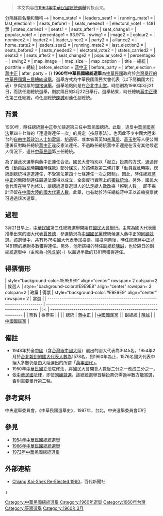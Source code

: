 > 本文内容由[1960年中華民國總統選舉](https://zh.wikipedia.org/wiki/1960年中華民國總統選舉)转换而来。


分隔條目名稱和簡稱--\> | home_state1 = | leaders_seat1 = | running_mate1 = | last_election1 = | seats_before1 = | seats_needed1 = | electoral_vote1 = 1481票 | states_carried1 = | seats1 = | seats_after1 = | seat_change1 = | popular_vote1 = | percentage1 = 93.97% | swing1 = | image2 = | colour2 = | nominee2 = | leader2 = | leader_since2 = | party2 = | alliance2 = | home_state2 = | leaders_seat2 = | running_mate2 = | last_election2 = | seats_before2 = | seats_needed2 = | electoral_vote2 = | states_carried2 = | seats2 = | seats_after2 = | seat_change2 = | popular_vote2 = | percentage2 = | swing2 = | map_image = | map_size = | map_caption = | title = 總統 | posttitle = 總統 | before_election = [蔣中正](../Page/蔣中正.md "wikilink") | before_party = | after_election = [蔣中正](../Page/蔣中正.md "wikilink") | after_party = }} **1960年中華民國總統選舉**為[中華民國](../Page/中華民國.md "wikilink")政府於[台灣舉行的中華民國第三届總統選舉](https://zh.wikipedia.org/wiki/台灣 "wikilink")，選舉方式為中華民國國民大會代表（以下簡稱國大代表）參與投票的[間接選舉](../Page/間接選舉.md "wikilink")，選舉地點則是在[台北中山堂](https://zh.wikipedia.org/wiki/台北中山堂 "wikilink")。時間則為1960年3月21日，而該任副總統選舉，則於隔日的3月22日舉行。選舉結果，時任總統[蔣中正](../Page/蔣中正.md "wikilink")連任第三任總統，時任副總統[陳誠](../Page/陳誠.md "wikilink")則連任副總統。

## 背景

1960年，時任總統[蔣中正](../Page/蔣中正.md "wikilink")參加競選第三任中華民國總統。此舉，違反[中華民國憲法](../Page/中華民國憲法.md "wikilink")第四十七條的「連選得連任一次」的規定（按原憲法）。也因此不少中國大陸來台的[自由主義政治人士如](https://zh.wikipedia.org/wiki/自由主義 "wikilink")[雷震](../Page/雷震.md "wikilink")、[胡適](../Page/胡適.md "wikilink")等、或本省菁英如[李萬居](../Page/李萬居.md "wikilink")、[高玉樹](../Page/高玉樹.md "wikilink")等人便公開連署反對時任總統[蔣中正](../Page/蔣中正.md "wikilink")違反憲法連任。不過時任總統蔣中正還是在沒有其他候選人情況下，連任[中華民國](../Page/中華民國.md "wikilink")第三任總統。

為了讓此次選舉與蔣中正連任合法，國民大會特別以「起立」投票的方式，通過修改《[動員戡亂時期臨時條款](../Page/動員戡亂時期臨時條款.md "wikilink")》部分條文，於該條款第三條訂定「動員戡亂時期，總統副總統得連選連任，不受憲法第四十七條連任一次之限制」。因此，時任總統[蔣中正](../Page/蔣中正.md "wikilink")的無限制連任競選法源得以成立，全面實行實際上的[獨裁統治](https://zh.wikipedia.org/wiki/獨裁 "wikilink")。另外，國民大會代表在稍早也修法，讓總統選舉選舉人的法定總人數改採「報到人數」，即不採計滯留在[中國大陸的國大代表人數](https://zh.wikipedia.org/wiki/中國大陸 "wikilink")。此舉，也有助於時任總統蔣中正以首輪投票就可通過該次選舉。

## 過程

3月21日早上，[中華民國](../Page/中華民國.md "wikilink")第三任總統選舉開始在[國民大會舉行](https://zh.wikipedia.org/wiki/國民大會 "wikilink")。主席為國大代表團推舉出來的國大代表[賈景德](../Page/賈景德.md "wikilink")，參選情況為[中國國民黨](../Page/中國國民黨.md "wikilink")總統候選人蔣中正的[同額競選](https://zh.wikipedia.org/wiki/同額競選 "wikilink")。該選舉中，共有1576名國大代表參加投票。經投開票後，時任總統[蔣中正](../Page/蔣中正.md "wikilink")以1481票的絕對多數獲得連任。另外，他所搭檔的時任副總統[陳誠](../Page/陳誠.md "wikilink")，也於隔日的副總統選舉中（主席為-{[何成濬](../Page/何成濬.md "wikilink")}-）以超過半數的1381票獲得連任。

## 得票情形

| style="background-color:\#E9E9E9" align="center" rowspan= 2 colspan=2 | 候選人 | style="background-color:\#E9E9E9" align="center" rowspan= 2 colspan=2 | 政黨 | 得票 | style="background-color:\#E9E9E9" align="center" rowspan= 2 | 當選 |
| --------------------------------------------------------------------------- | -------------------------------------------------------------------------- | :-: | ---------------------------------------------------------------- |
| 票數                                                                          | 得票率                                                                        |    |                                                                  |
| 總統                                                                          | [蔣中正](../Page/蔣中正.md "wikilink")                                           |    | [中國國民黨](../Page/中國國民黨.md "wikilink")                             |
| 副總統                                                                         | [陳誠](../Page/陳誠.md "wikilink")                                             |    | [中國國民黨](../Page/中國國民黨.md "wikilink")                             |

## 備註

  - 1948年於全[中國](../Page/中國.md "wikilink")（含[台灣跟](https://zh.wikipedia.org/wiki/台灣 "wikilink")[中國大陸](https://zh.wikipedia.org/wiki/中國大陸 "wikilink")）選出的國大代表為3045名。1954年2月於[台北報到的國大代表人數為](https://zh.wikipedia.org/wiki/台北 "wikilink")1578名，到1960年為止，1576名國大代表中絕大多數仍是由大陸選出的所謂「[萬年國代](https://zh.wikipedia.org/wiki/萬年國代 "wikilink")」。
  - 1950年[中華民國](../Page/中華民國.md "wikilink")立法院修法，將國民大會開會人數從二分之一改成三分之一。
  - 依[中華民國](../Page/中華民國.md "wikilink")法律，即使[同額競選](https://zh.wikipedia.org/wiki/同額競選 "wikilink")，該總統選舉首輪投票仍需過半數方能當選，否則需要舉行第二輪。

## 參考資料

中央選舉委員會，《中華民國選舉史》，1987年，台北，中央選舉委員會印行

## 參見

  - [1954年中華民國總統選舉](../Page/1954年中華民國總統選舉.md "wikilink")
  - [1966年中華民國總統選舉](../Page/1966年中華民國總統選舉.md "wikilink")
  - [1972年中華民國總統選舉](../Page/1972年中華民國總統選舉.md "wikilink")

## 外部連結

  - [Chiang Kai-Shek Re-Elected 1960](https://www.britishpathe.com/video/chiang-kai-shek-re-elected/query/Chiang+Kai-Shek+1960)，百代新聞社

」

[Category:中華民國總統選舉](https://zh.wikipedia.org/wiki/Category:中華民國總統選舉 "wikilink") [Category:1960年選舉](https://zh.wikipedia.org/wiki/Category:1960年選舉 "wikilink") [Category:1960年台灣](https://zh.wikipedia.org/wiki/Category:1960年台灣 "wikilink") [Category:等額選舉](https://zh.wikipedia.org/wiki/Category:等額選舉 "wikilink") [Category:1960年3月](https://zh.wikipedia.org/wiki/Category:1960年3月 "wikilink")